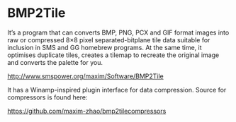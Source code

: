 BMP2Tile
========

It’s a program that can converts BMP, PNG, PCX and GIF format images into raw or compressed 8×8 pixel separated-bitplane tile data suitable for inclusion in SMS and GG homebrew programs. At the same time, it optimises duplicate tiles, creates a tilemap to recreate the original image and converts the palette for you.

http://www.smspower.org/maxim/Software/BMP2Tile

It has a Winamp-inspired plugin interface for data compression. Source for compressors is found here:

https://github.com/maxim-zhao/bmp2tilecompressors
